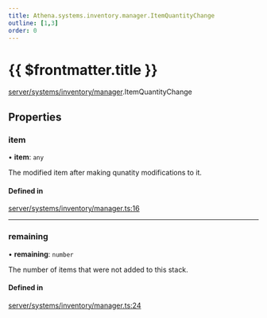 ```yaml
---
title: Athena.systems.inventory.manager.ItemQuantityChange
outline: [1,3]
order: 0
---
```


# {{ $frontmatter.title }}


[server/systems/inventory/manager](../modules/server_systems_inventory_manager.md).ItemQuantityChange

## Properties

### item

• **item**: `any`

The modified item after making qunatity modifications to it.

#### Defined in

[server/systems/inventory/manager.ts:16](https://github.com/Stuyk/altv-athena/blob/acd5f2f/src/core/server/systems/inventory/manager.ts#L16)

___

### remaining

• **remaining**: `number`

The number of items that were not added to this stack.

#### Defined in

[server/systems/inventory/manager.ts:24](https://github.com/Stuyk/altv-athena/blob/acd5f2f/src/core/server/systems/inventory/manager.ts#L24)
